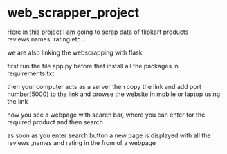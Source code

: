 # web_scrapper_project

Here in this project I am going to scrap data of  flipkart products reviews,names, rating etc...

we are also linking the webscrapping with flask 

first run the file app.py before that install all the packages in requirements.txt

then your computer acts as a server then copy the link and add port number(5000) to the link and browse the website in mobile or laptop using the link 

now you see a webpage with search bar, where you can enter for the required product and then search 

as soon as you enter search button a new page is displayed with all the reviews ,names and rating in the from of a webpage 


